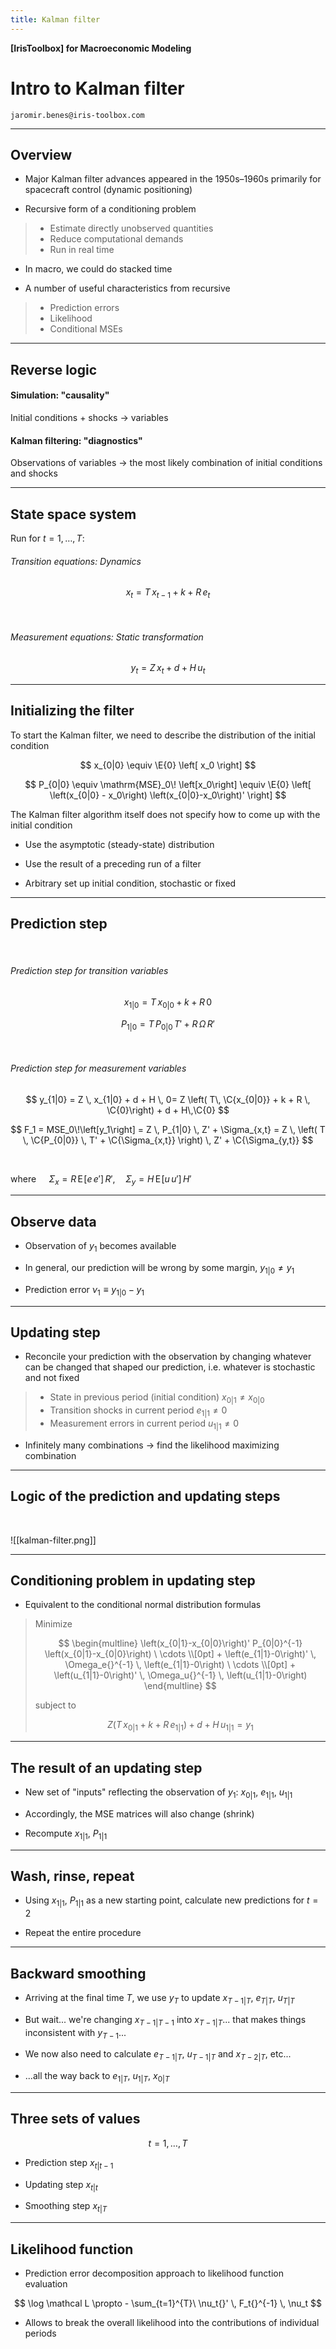 ```yaml
---
title: Kalman filter
---
```



__[IrisToolbox] for Macroeconomic Modeling__

# Intro to Kalman filter

`jaromir.benes@iris-toolbox.com`

$$
\newcommand{\E}[1]{\mathrm E_{#1}\!}
\newcommand{\C}[1]{{\color{darkred}#1}}
$$

---

## Overview

* Major Kalman filter advances appeared in the 1950s–1960s primarily for spacecraft control (dynamic positioning)

* Recursive form of a conditioning problem
>    * Estimate directly unobserved quantities 
>    * Reduce computational demands
>    * Run in real time

* In macro, we could do stacked time

* A number of useful characteristics from recursive
>    * Prediction errors
>    * Likelihood
>    * Conditional MSEs

---

## Reverse logic

#### Simulation: "causality"

Initial conditions + shocks $\to$ variables

#### Kalman filtering: "diagnostics"

Observations of variables $\to$ the most likely combination of initial conditions and shocks

---

## State space system


Run for $t = 1, \dots, T$:

###### Transition equations: Dynamics
$$
x_t = T \, x_{t-1} + k + R \, e_t
$$

<br/>

###### Measurement equations: Static transformation
$$
y_t = Z \, x_t + d + H \, u_t
$$


---

## Initializing the filter

To start the Kalman filter, we need to describe the distribution of the initial condition

$$
x_{0|0} \equiv \E{0} \left[ x_0 \right]
$$

$$
P_{0|0} \equiv \mathrm{MSE}_0\! \left[x_0\right]
\equiv \E{0} \left[
\left(x_{0|0} - x_0\right) \left(x_{0|0}-x_0\right)'
\right]
$$

The Kalman filter algorithm itself does not specify how to come up with the initial condition

* Use the asymptotic (steady-state) distribution

* Use the result of a preceding run of a filter

* Arbitrary set up initial condition, stochastic or fixed


---

## Prediction step

<br/>

###### Prediction step for transition variables

$$
x_{1|0} = T \, x_{0|0} + k + R \, 0
$$

$$
P_{1|0} = T \, P_{0|0} \, T' + R \, \Omega \, R'
$$

<br/>

###### Prediction step for measurement variables

$$
y_{1|0} = Z \, x_{1|0} + d + H \, 0= Z \left( T\, \C{x_{0|0}} + k + R \, \C{0}\right) + d + H\,\C{0}
$$

$$
F_1 = MSE_0\!\left[y_1\right] 
= Z \, P_{1|0} \, Z' + \Sigma_{x,t}
= Z \, \left( T \, \C{P_{0|0}} \, T' + \C{\Sigma_{x,t}} \right) \, Z' + \C{\Sigma_{y,t}}
$$


<br/>


where  $\quad \Sigma_x = R \, \mathrm E\!\left[ e \, e' \right] \, R', \quad \Sigma_y = H \, \mathrm E\!\left[ u \, u' \right] \, H'$


---

## Observe data

* Observation of $y_1$ becomes available

* In general, our prediction will be wrong by some margin, $y_{1|0}\ne y_1$

* Prediction error $\nu_1 \equiv y_{1|0} - y_1$

---

## Updating step

* Reconcile your prediction with the observation by changing whatever can be changed that shaped our prediction, i.e. whatever is stochastic and not fixed

> * State in previous period (initial condition) $x_{0|1} \ne x_{0|0}$
> * Transition shocks in current period $e_{1|1} \ne 0$
> * Measurement errors in current period $u_{1|1} \ne 0$

* Infinitely many combinations $\to$ find the likelihood maximizing combination

---

## Logic of the prediction and updating steps

<br/>

![[kalman-filter.png]]


---

## Conditioning problem in updating step

* Equivalent to the conditional normal distribution formulas

>
> Minimize
>
> $$
> \begin{multline}
> \left(x_{0|1}-x_{0|0}\right)'
> P_{0|0}^{-1} 
> \left(x_{0|1}-x_{0|0}\right) \ \cdots
> \\[0pt] 
> +
> \left(e_{1|1}-0\right)' \, \Omega_e{}^{-1} \, \left(e_{1|1}-0\right) \ \cdots
> \\[0pt]
> +
> \left(u_{1|1}-0\right)' \, \Omega_u{}^{-1} \, \left(u_{1|1}-0\right)
> \end{multline}
> $$
> 
> subject to
> 
> $$
> Z\left(T\,x_{0|1} + k + R \, e_{1|1}\right) + d + H \, u_{1|1} = y_1
> $$


---

## The result of an updating step

* New set of "inputs" reflecting the observation of $y_{1}$: $x_{0|1}$, $e_{1|1}$, $u_{1|1}$

* Accordingly, the MSE matrices will also change (shrink)

* Recompute $x_{1|1}$, $P_{1|1}$

---

## Wash, rinse, repeat

* Using $x_{1|1}$, $P_{1|1}$  as a new starting point, calculate new predictions for $t=2$

* Repeat the entire procedure

---

## Backward smoothing

* Arriving at the final time $T$, we use $y_T$ to update  $x_{T-1|T}$, $e_{T|T}$, $u_{T|T}$ 

* But wait... we're changing $x_{T-1|T-1}$ into $x_{T-1|T}$... that makes things inconsistent with $y_{T-1}$...

* We now also need to calculate $e_{T-1|T}$, $u_{T-1|T}$ and $x_{T-2|T}$, etc...

* ...all the way back to $e_{1|T}$, $u_{1|T}$, $x_{0|T}$

---

## Three sets of values 

$$
t = 1, \dots, T
$$

* Prediction step $x_{t|t-1}$

* Updating step $x_{t|t}$

* Smoothing step $x_{t|T}$


---

## Likelihood function

* Prediction error decomposition approach to likelihood function evaluation

$$
\log \mathcal L \propto - \sum_{t=1}^{T}\ \nu_t{}' \, F_t{}^{-1} \, \nu_t
$$

* Allows to break the overall likelihood into the contributions of individual periods
